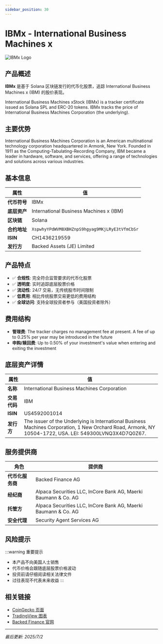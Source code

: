 ```yaml
---
sidebar_position: 30
---
```


# IBMx - International Business Machines x

![IBMx Logo](/img/tokens/ibmx.svg)

## 产品概述

**IBMx** 是基于 Solana 区块链发行的代币化股票，追踪 International Business Machines x (IBM) 的股价表现。

International Business Machines xStock (IBMx) is a tracker certificate issued as Solana SPL and ERC-20 tokens. IBMx tracks the price of International Business Machines Corporation (the underlying).

## 主要优势

International Business Machines Corporation is an American multinational technology corporation headquartered in Armonk, New York. Founded in 1911 as the Computing-Tabulating-Recording Company, IBM became a leader in hardware, software, and services, offering a range of technologies and solutions across various industries.


## 基本信息

| 属性 | 值 |
|------|----|
| **代币符号** | IBMx |
| **底层资产** | International Business Machines x (IBM) |
| **区块链** | Solana |
| **合约地址** | `XspwhyYPdWVM8XBHZnpS9hgyag9MKjLRyE3tVfmCbSr` |
| **ISIN** | CH1436219559 |
| **发行方** | Backed Assets (JE) Limited |

## 产品特点

- ✅ **合规性**: 完全符合监管要求的代币化股票
- ✅ **透明度**: 实时追踪底层股票价格
- ✅ **流动性**: 24/7 交易，无传统股市时间限制
- ✅ **低费用**: 相比传统股票交易更低的费用结构
- ✅ **全球访问**: 支持全球投资者参与（美国投资者除外）

## 费用结构

- **管理费**: The tracker charges no management fee at present. A fee of up to 0.25% per year may be introduced in the future
- **申购/赎回费**: Up to 0.50% of your investment's value when entering and exiting the investment

## 底层资产详情

| 属性 | 值 |
|------|----|
| **名称** | International Business Machines Corporation |
| **交易代码** | IBM |
| **ISIN** | US4592001014 |
| **发行方** | The issuer of the Underlying is International Business Machines Corporation, 1 New Orchard Road, Armonk, NY 10504-1722, USA. LEI: 549300LVNQ3X4D7Q0Z67. |

## 服务提供商

| 角色 | 提供商 |
|------|----|
| **代币化服务商** | Backed Finance AG |
| **经纪商** | Alpaca Securities LLC, InCore Bank AG, Maerki Baumann & Co. AG |
| **托管方** | Alpaca Securities LLC, InCore Bank AG, Maerki Baumann & Co. AG |
| **安全代理** | Security Agent Services AG |

## 风险提示

:::warning 重要提示
- 本产品不向美国人士销售
- 代币价格会跟随底层股票价格波动
- 投资前请仔细阅读相关法律文件
- 过往表现不代表未来收益
:::

## 相关链接

- [CoinGecko 页面](https://www.coingecko.com/)
- [TradingView 图表](https://www.tradingview.com/)
- [Backed Finance 官网](https://backed.fi/)

---

*最后更新: 2025/7/2*

